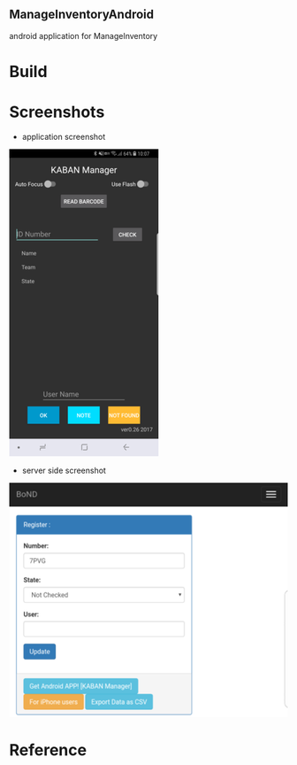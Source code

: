 ManageInventoryAndroid
---

android application for ManageInventory

# Build

# Screenshots

- application screenshot

![screenshot1](./docs/screenshot1.png)

- server side screenshot

![screenshot2](./docs/screenshot2.png)


# Reference

